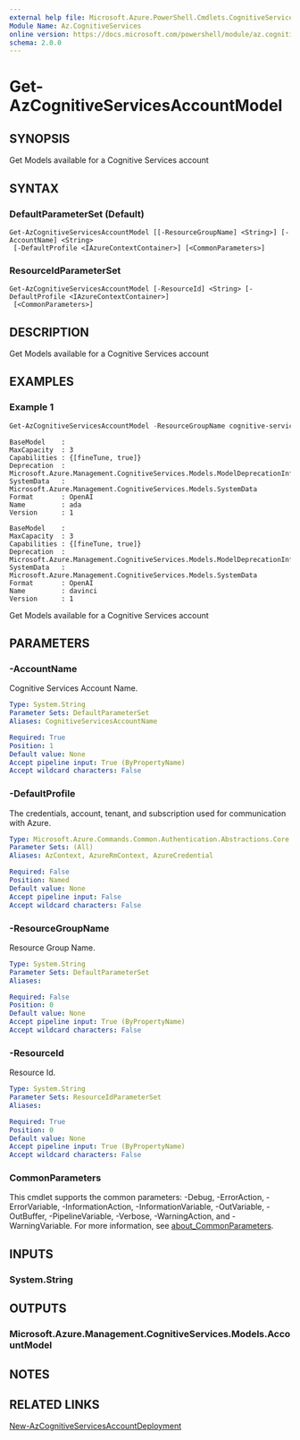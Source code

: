 ```yaml
---
external help file: Microsoft.Azure.PowerShell.Cmdlets.CognitiveServices.dll-Help.xml
Module Name: Az.CognitiveServices
online version: https://docs.microsoft.com/powershell/module/az.cognitiveservices/get-azcognitiveservicesaccountmodel
schema: 2.0.0
---
```


# Get-AzCognitiveServicesAccountModel

## SYNOPSIS
Get Models available for a Cognitive Services account

## SYNTAX

### DefaultParameterSet (Default)
```
Get-AzCognitiveServicesAccountModel [[-ResourceGroupName] <String>] [-AccountName] <String>
 [-DefaultProfile <IAzureContextContainer>] [<CommonParameters>]
```

### ResourceIdParameterSet
```
Get-AzCognitiveServicesAccountModel [-ResourceId] <String> [-DefaultProfile <IAzureContextContainer>]
 [<CommonParameters>]
```

## DESCRIPTION
Get Models available for a Cognitive Services account

## EXAMPLES

### Example 1
```powershell
Get-AzCognitiveServicesAccountModel -ResourceGroupName cognitive-services-resource-group -AccountName resource-name
```

```output
BaseModel    :
MaxCapacity  : 3
Capabilities : {[fineTune, true]}
Deprecation  : Microsoft.Azure.Management.CognitiveServices.Models.ModelDeprecationInfo
SystemData   : Microsoft.Azure.Management.CognitiveServices.Models.SystemData
Format       : OpenAI
Name         : ada
Version      : 1

BaseModel    :
MaxCapacity  : 3
Capabilities : {[fineTune, true]}
Deprecation  : Microsoft.Azure.Management.CognitiveServices.Models.ModelDeprecationInfo
SystemData   : Microsoft.Azure.Management.CognitiveServices.Models.SystemData
Format       : OpenAI
Name         : davinci
Version      : 1
```

Get Models available for a Cognitive Services account

## PARAMETERS

### -AccountName
Cognitive Services Account Name.

```yaml
Type: System.String
Parameter Sets: DefaultParameterSet
Aliases: CognitiveServicesAccountName

Required: True
Position: 1
Default value: None
Accept pipeline input: True (ByPropertyName)
Accept wildcard characters: False
```

### -DefaultProfile
The credentials, account, tenant, and subscription used for communication with Azure.

```yaml
Type: Microsoft.Azure.Commands.Common.Authentication.Abstractions.Core.IAzureContextContainer
Parameter Sets: (All)
Aliases: AzContext, AzureRmContext, AzureCredential

Required: False
Position: Named
Default value: None
Accept pipeline input: False
Accept wildcard characters: False
```

### -ResourceGroupName
Resource Group Name.

```yaml
Type: System.String
Parameter Sets: DefaultParameterSet
Aliases:

Required: False
Position: 0
Default value: None
Accept pipeline input: True (ByPropertyName)
Accept wildcard characters: False
```

### -ResourceId
Resource Id.

```yaml
Type: System.String
Parameter Sets: ResourceIdParameterSet
Aliases:

Required: True
Position: 0
Default value: None
Accept pipeline input: True (ByPropertyName)
Accept wildcard characters: False
```

### CommonParameters
This cmdlet supports the common parameters: -Debug, -ErrorAction, -ErrorVariable, -InformationAction, -InformationVariable, -OutVariable, -OutBuffer, -PipelineVariable, -Verbose, -WarningAction, and -WarningVariable. For more information, see [about_CommonParameters](http://go.microsoft.com/fwlink/?LinkID=113216).

## INPUTS

### System.String

## OUTPUTS

### Microsoft.Azure.Management.CognitiveServices.Models.AccountModel

## NOTES

## RELATED LINKS

[New-AzCognitiveServicesAccountDeployment](./New-AzCognitiveServicesAccountDeployment.md)
